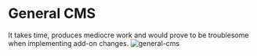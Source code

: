 # General CMS
It takes time, produces mediocre work and would prove to be troublesome when implementing add-on changes.
![general-cms](https://c1.staticflickr.com/5/4490/37889688352_1cd7616a15_h.jpg)
